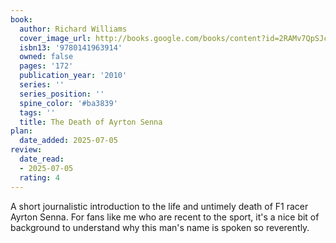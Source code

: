 ```yaml
---
book:
  author: Richard Williams
  cover_image_url: http://books.google.com/books/content?id=2RAMv7QpSJcC&printsec=frontcover&img=1&zoom=1&source=gbs_api
  isbn13: '9780141963914'
  owned: false
  pages: '172'
  publication_year: '2010'
  series: ''
  series_position: ''
  spine_color: '#ba3839'
  tags: ''
  title: The Death of Ayrton Senna
plan:
  date_added: 2025-07-05
review:
  date_read:
  - 2025-07-05
  rating: 4
---
```

A short journalistic introduction to the life and untimely death of F1 racer Ayrton Senna. For fans like me who are recent to the sport, it's a nice bit of background to understand why this man's name is spoken so reverently. 
